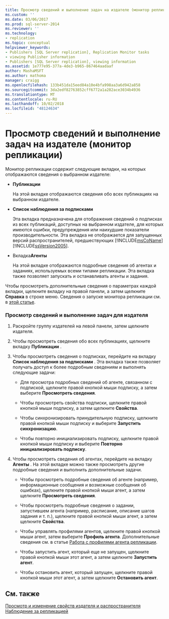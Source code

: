 ```yaml
---
title: Просмотр сведений и выполнение задач на издателе (монитор репликации) | Документация Майкрософт
ms.custom: ''
ms.date: 03/06/2017
ms.prod: sql-server-2014
ms.reviewer: ''
ms.technology:
- replication
ms.topic: conceptual
helpviewer_keywords:
- Publishers [SQL Server replication], Replication Monitor tasks
- viewing Publisher information
- Publishers [SQL Server replication], viewing information
ms.assetid: 1e777e95-377a-4de3-b965-867464aadaaf
author: MashaMSFT
ms.author: mathoma
manager: craigg
ms.openlocfilehash: 133b451da15eed84a10e4bfa998aa3a6d942a858
ms.sourcegitcommit: 3da2edf82763852cff6772a1a282ace3034b4936
ms.translationtype: MT
ms.contentlocale: ru-RU
ms.lasthandoff: 10/02/2018
ms.locfileid: "48124634"
---
```

# <a name="view-information-and-perform-tasks-for-a-publisher-replication-monitor"></a>Просмотр сведений и выполнение задач на издателе (монитор репликации)
  Монитор репликации содержит следующие вкладки, на которых отображаются сведения о выбранном издателе:  
  
-   **Публикации**  
  
     На этой вкладке отображаются сведения обо всех публикациях на выбранном издателе.  
  
-   **Список наблюдения за подписками**  
  
     Эта вкладка предназначена для отображения сведений о подписках из всех публикаций, доступных на выбранном издателе, для которых имеются ошибки, предупреждения или наихудшие показатели производительности. Эта вкладка не отображается для запущенных версий распространителей, предшествующих [!INCLUDE[msCoName](../../../includes/msconame-md.md)] [!INCLUDE[ssVersion2005](../../../includes/ssversion2005-md.md)].  
  
-   Вкладка**Агенты**   
  
     На этой вкладке отображаются подробные сведения об агентах и заданиях, используемых всеми типами репликации. Эта вкладка также позволяет запускать и останавливать агенты и задания.  
  
 Чтобы просмотреть дополнительные сведения о параметрах каждой вкладки, щелкните вкладку на правой панели, а затем щелкните **Справка** в строке меню. Сведения о запуске монитора репликации см. в [этой статье](start-the-replication-monitor.md).  
  
### <a name="to-view-information-and-perform-tasks-for-a-publisher"></a>Просмотр сведений и выполнение задач для издателя  
  
1.  Раскройте группу издателей на левой панели, затем щелкните издателя.  
  
2.  Чтобы просмотреть сведения обо всех публикациях, щелкните вкладку **Публикации** .  
  
3.  Чтобы просмотреть сведения о подписках, перейдите на вкладку **Список наблюдения за подписками** . Эта вкладка также позволяет получать доступ к более подробным сведениям и выполнять следующие задачи:  
  
    -   Для просмотра подробных сведений об агенте, связанном с подпиской, щелкните правой кнопкой мыши подписку, а затем выберите **Просмотреть сведения**.  
  
    -   Чтобы просмотреть свойства подписки, щелкните правой кнопкой мыши подписку, а затем щелкните **Свойства**.  
  
    -   Чтобы синхронизировать принудительную подписку, щелкните правой кнопкой мыши подписку и выберите **Запустить синхронизацию**.  
  
    -   Чтобы повторно инициализировать подписку, щелкните правой кнопкой мыши подписку и выберите **Повторно инициализировать подписку**.  
  
4.  Чтобы просмотреть сведения об агентах, перейдите на вкладку **Агенты** . На этой вкладке можно также просмотреть другие подробные сведения и выполнить дополнительные задачи.  
  
    -   Чтобы просмотреть подробные сведения об агенте (например, информационные сообщения и возможные сообщения об ошибках), щелкните правой кнопкой мыши агент, а затем щелкните **Просмотреть сведения**.  
  
    -   Чтобы просмотреть подробные сведения о задании, запустившем агента (например, расписание, описание шагов задания и т. п.), щелкните правой кнопкой мыши агент, а затем щелкните **Свойства**.  
  
    -   Чтобы управлять профилями агентов, щелкните правой кнопкой мыши агент, затем выберите **Профиль агента**. Дополнительные сведения см. в статье [Работа с профилями агента репликации](../agents/replication-agent-profiles.md).  
  
    -   Чтобы запустить агент, который еще не запущен, щелкните правой кнопкой мыши этот агент, а затем щелкните **Запустить агент**.  
  
    -   Чтобы остановить агент, который запущен, щелкните правой кнопкой мыши этот агент, а затем щелкните **Остановить агент**.  
  
## <a name="see-also"></a>См. также  
 [Просмотр и изменение свойств издателя и распространителя](../view-and-modify-distributor-and-publisher-properties.md)   
 [Наблюдение за репликацией](../monitoring-replication.md)  
  
  
